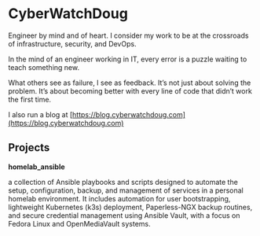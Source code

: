# CyberWatchDoug
Engineer by mind and of heart. I consider my work to be at the crossroads of infrastructure, security, and DevOps.

In the mind of an engineer working in IT, every error is a puzzle waiting to teach something new. 

What others see as failure, I see as feedback. It’s not just about solving the problem. It’s about becoming better with every line of code that didn’t work the first time.

I also run a blog at [https://blog.cyberwatchdoug.com](https://blog.cyberwatchdoug.com)

## Projects

**homelab_ansible**

  a collection of Ansible playbooks and scripts designed to automate the setup, configuration, backup, and management of services in a personal homelab environment. It includes automation for user bootstrapping, lightweight Kubernetes (k3s) deployment, Paperless-NGX backup routines, and secure credential management using Ansible Vault, with a focus on Fedora Linux and OpenMediaVault systems.

<!-- insert cool links here and trackers -->

<!-- ## Projects
A high-level overview of each of my github projects.  

###  -->
<!--
**cyberwatchdoug/cyberwatchdoug** is a ✨ _special_ ✨ repository because its `README.md` (this file) appears on your GitHub profile.

Here are some ideas to get you started:

- 🔭 I’m currently working on ...
- 🌱 I’m currently learning ...
- 👯 I’m looking to collaborate on ...
- 🤔 I’m looking for help with ...
- 💬 Ask me about ...
- 📫 How to reach me: ...
- 😄 Pronouns: ...
- ⚡ Fun fact: ...

For markdown formatting reference:
https://docs.github.com/en/get-started/writing-on-github/getting-started-with-writing-and-formatting-on-github/basic-writing-and-formatting-syntax#alerts

For emoji-cheat-sheet reference:
https://github.com/ikatyang/emoji-cheat-sheet/blob/master/README.md
-->

